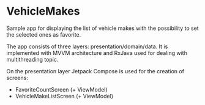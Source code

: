 # VehicleMakes

Sample app for displaying the list of vehicle makes with the possibility to set the selected ones as favorite.

The app consists of three layers: presentation/domain/data.
It is implemented with MVVM architecture and RxJava used for dealing with multithreading topic.

On the presentation layer Jetpack Compose is used for the creation of screens:
- FavoriteCountScreen (+ ViewModel)
- VehicleMakeListScreen (+ ViewModel)
